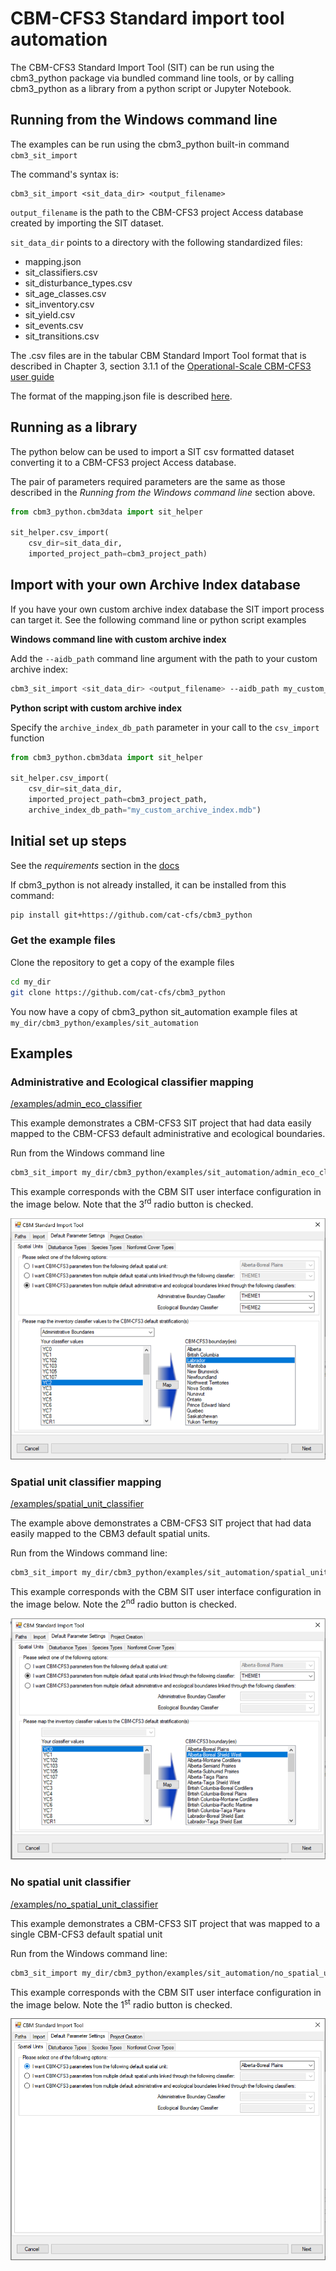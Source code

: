 # CBM-CFS3 Standard import tool automation

The CBM-CFS3 Standard Import Tool (SIT) can be run using the cbm3_python package via bundled command line tools, or by calling cbm3_python as a library from a python script or Jupyter Notebook.

## Running from the Windows command line

The examples can be run using the cbm3_python built-in command `cbm3_sit_import`

The command's syntax is:

```
cbm3_sit_import <sit_data_dir> <output_filename>
```

`output_filename` is the path to the CBM-CFS3 project Access database created by importing the SIT dataset.

`sit_data_dir` points to a directory with the following standardized files:

* mapping.json
* sit_classifiers.csv
* sit_disturbance_types.csv
* sit_age_classes.csv
* sit_inventory.csv
* sit_yield.csv
* sit_events.csv
* sit_transitions.csv

The .csv files are in the tabular CBM Standard Import Tool format that is described in Chapter 3, section 3.1.1 of the [Operational-Scale CBM-CFS3 user guide](https://cfs.nrcan.gc.ca/pubwarehouse/pdfs/39768.pdf)

The format of the mapping.json file is described [here](https://github.com/cat-cfs/StandardImportToolPlugin/wiki/Mapping-Configuration).

## Running as a library

The python below can be used to import a SIT csv formatted dataset converting it to a CBM-CFS3 project Access database.

The pair of parameters required parameters are the same as those described in the *Running from the Windows command line* section above.

```python
from cbm3_python.cbm3data import sit_helper

sit_helper.csv_import(
    csv_dir=sit_data_dir, 
    imported_project_path=cbm3_project_path)
```

## Import with your own Archive Index database

If you have your own custom archive index database the SIT import process can target it. See the following command line or python script examples

**Windows command line with custom archive index**

Add the `--aidb_path` command line argument with the path to your custom archive index:

```bash
cbm3_sit_import <sit_data_dir> <output_filename> --aidb_path my_custom_archive_index.mdb
```

**Python script with custom archive index**

Specify the `archive_index_db_path` parameter in your call to the `csv_import` function

```python
from cbm3_python.cbm3data import sit_helper

sit_helper.csv_import(
    csv_dir=sit_data_dir, 
    imported_project_path=cbm3_project_path,
	archive_index_db_path="my_custom_archive_index.mdb")
```



## Initial set up steps

See the *requirements* section in the [docs](https://github.com/cat-cfs/cbm3_python/)

If cbm3_python is not already installed, it can be installed from this command:

```bash
pip install git+https://github.com/cat-cfs/cbm3_python
```



### Get the example files

Clone the repository to get a copy of the example files 

```bash
cd my_dir
git clone https://github.com/cat-cfs/cbm3_python
```

You now have a copy of cbm3_python sit_automation example files at `my_dir/cbm3_python/examples/sit_automation `



## Examples

### Administrative and Ecological classifier mapping

[/examples/admin_eco_classifier](./admin_eco_classifier) 

This example demonstrates a CBM-CFS3 SIT project that had data easily mapped to the CBM-CFS3 default administrative and ecological boundaries.

Run from the Windows command line

```bash
cbm3_sit_import my_dir/cbm3_python/examples/sit_automation/admin_eco_classifier my_project.mdb
```

This example corresponds with the CBM SIT user interface configuration in the image below.  Note that the 3<sup>rd</sup> radio button is checked.

![img](./img/admin_eco_classifiers.png)

### Spatial unit classifier mapping

[/examples/spatial_unit_classifier](./spatial_unit_classifier) 

The example above demonstrates a CBM-CFS3 SIT project that had data easily mapped to the CBM3 default spatial units.

Run from the Windows command line:

```bash
cbm3_sit_import my_dir/cbm3_python/examples/sit_automation/spatial_unit_classifier my_project.mdb
```

This example corresponds with the CBM SIT user interface configuration in the image below.  Note the 2<sup>nd</sup> radio button is checked.

![img](./img/spatial_classifier.png)

### No spatial unit classifier

[/examples/no_spatial_unit_classifier](./no_spatial_unit_classifier) 

This example demonstrates a CBM-CFS3 SIT project that was mapped to a single CBM-CFS3 default spatial unit

Run from the Windows command line:

```bash
cbm3_sit_import my_dir/cbm3_python/examples/sit_automation/no_spatial_unit_classifier my_project.mdb
```

This example corresponds with the CBM SIT user interface configuration in the image below.  Note the 1<sup>st</sup> radio button is checked.

![img](./img/no_spatial_classifier.png)
